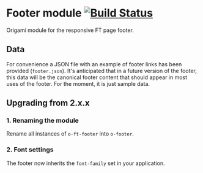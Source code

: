 # Footer module [![Build Status](https://travis-ci.org/Financial-Times/o-footer.svg?branch=master)](https://travis-ci.org/Financial-Times/o-footer)

Origami module for the responsive FT page footer.

## Data

For convenience a JSON file with an example of footer links has been provided (`footer.json`).  It's anticipated that in a future version of the footer, this data will be the canonical footer content that should appear in most uses of the footer.  For the moment, it is just sample data.

## Upgrading from 2.x.x
### 1. Renaming the module

Rename all instances of `o-ft-footer` into `o-footer`.


### 2. Font settings

The footer now inherits the `font-family` set in your application.